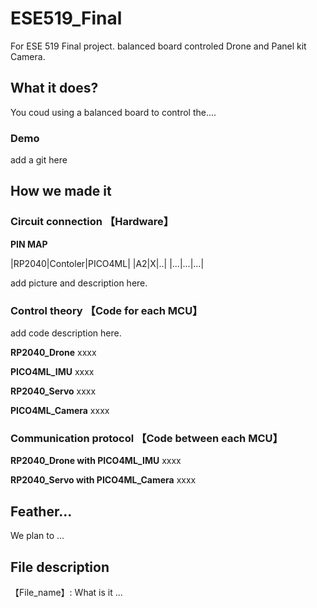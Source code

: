 # ESE519_Final
For ESE 519 Final project. balanced board controled Drone and Panel kit Camera.


## What it does?

You coud using a balanced board to control the....

### Demo

add a git here

## How we made it

### Circuit connection 【Hardware】

**PIN MAP**

|RP2040|Contoler|PICO4ML|
|A2|X|..|
|...|...|...|

add picture and description here.

### Control theory 【Code for each MCU】

add code description here.

**RP2040_Drone**
xxxx

**PICO4ML_IMU**
xxxx

**RP2040_Servo**
xxxx

**PICO4ML_Camera**
xxxx

### Communication protocol 【Code between each MCU】

**RP2040_Drone with PICO4ML_IMU**
xxxx

**RP2040_Servo with PICO4ML_Camera**
xxxx

## Feather...
We plan to ...

## File description
【File_name】: What is it
...
